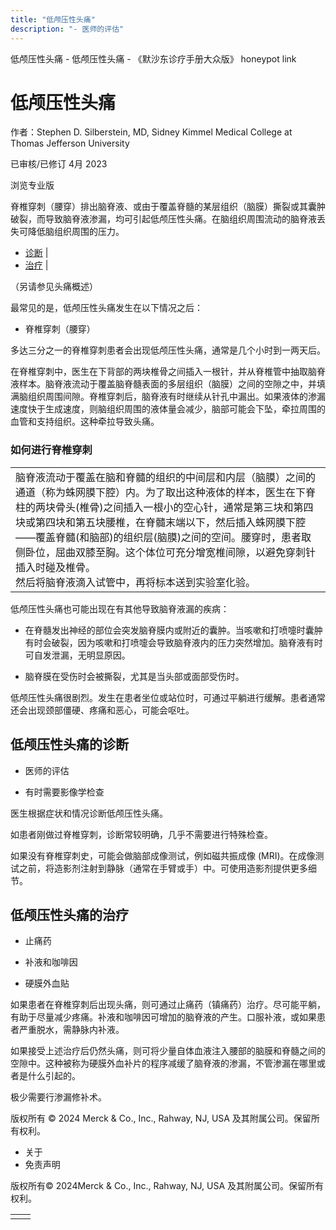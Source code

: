 ```yaml
---
title: "低颅压性头痛"
description: "- 医师的评估"
---
```


﻿低颅压性头痛 \- 低颅压性头痛 \- 《默沙东诊疗手册大众版》 honeypot link

# 低颅压性头痛

作者：Stephen D. Silberstein, MD, Sidney Kimmel Medical College at Thomas Jefferson
University

已审核/已修订 4月 2023

浏览专业版

脊椎穿刺（腰穿）排出脑脊液、或由于覆盖脊髓的某层组织（脑膜）撕裂或其囊肿破裂，而导致脑脊液渗漏，均可引起低颅压性头痛。在脑组织周围流动的脑脊液丢失可降低脑组织周围的压力。

- [诊断](#诊断_v735583_zh) \|
- [治疗](#治疗_v735586_zh) \|

（另请参见头痛概述）

最常见的是，低颅压性头痛发生在以下情况之后：

- 脊椎穿刺（腰穿）


多达三分之一的脊椎穿刺患者会出现低颅压性头痛，通常是几个小时到一两天后。

在脊椎穿刺中，医生在下背部的两块椎骨之间插入一根针，并从脊椎管中抽取脑脊液样本。脑脊液流动于覆盖脑脊髓表面的多层组织（脑膜）之间的空隙之中，并填满脑组织周围间隙。脊椎穿刺后，脑脊液有时继续从针孔中漏出。如果液体的渗漏速度快于生成速度，则脑组织周围的液体量会减少，脑部可能会下坠，牵拉周围的血管和支持组织。这种牵拉导致头痛。

### 如何进行脊椎穿刺

|     |
| --- |
| 脑脊液流动于覆盖在脑和脊髓的组织的中间层和内层（脑膜）之间的通道（称为蛛网膜下腔）内。为了取出这种液体的样本，医生在下脊柱的两块骨头(椎骨)之间插入一根小的空心针，通常是第三块和第四块或第四块和第五块腰椎，在脊髓末端以下，然后插入蛛网膜下腔 ——覆盖脊髓(和脑部)的组织层(脑膜)之间的空间。腰穿时，患者取侧卧位，屈曲双膝至胸。这个体位可充分增宽椎间隙，以避免穿刺针插入时碰及椎骨。<br>然后将脑脊液滴入试管中，再将标本送到实验室化验。<br> |

低颅压性头痛也可能出现在有其他导致脑脊液漏的疾病：

- 在脊髓发出神经的部位会突发脑脊膜内或附近的囊肿。当咳嗽和打喷嚏时囊肿有时会破裂，因为咳嗽和打喷嚏会导致脑脊液内的压力突然增加。脑脊液有时可自发泄漏，无明显原因。

- 脑脊膜在受伤时会被撕裂，尤其是当头部或面部受伤时。


低颅压性头痛很剧烈。发生在患者坐位或站位时，可通过平躺进行缓解。患者通常还会出现颈部僵硬、疼痛和恶心，可能会呕吐。

## 低颅压性头痛的诊断

- 医师的评估

- 有时需要影像学检查


医生根据症状和情况诊断低颅压性头痛。

如患者刚做过脊椎穿刺，诊断常较明确，几乎不需要进行特殊检查。

如果没有脊椎穿刺史，可能会做脑部成像测试，例如磁共振成像 (MRI)。在成像测试之前，将造影剂注射到静脉（通常在手臂或手）中。可使用造影剂提供更多细节。

## 低颅压性头痛的治疗

- 止痛药

- 补液和咖啡因

- 硬膜外血贴


如果患者在脊椎穿刺后出现头痛，则可通过止痛药（镇痛药）治疗。尽可能平躺，有助于尽量减少疼痛。补液和咖啡因可增加的脑脊液的产生。口服补液，或如果患者严重脱水，需静脉内补液。

如果接受上述治疗后仍然头痛，则可将少量自体血液注入腰部的脑膜和脊髓之间的空隙中。这种被称为硬膜外血补片的程序减缓了脑脊液的渗漏，不管渗漏在哪里或者是什么引起的。

极少需要行渗漏修补术。



版权所有 © 2024
Merck & Co., Inc., Rahway, NJ, USA 及其附属公司。保留所有权利。

- 关于
- 免责声明

版权所有© 2024Merck & Co., Inc., Rahway, NJ, USA 及其附属公司。保留所有权利。

|     |     |
| --- | --- |
|  |  |